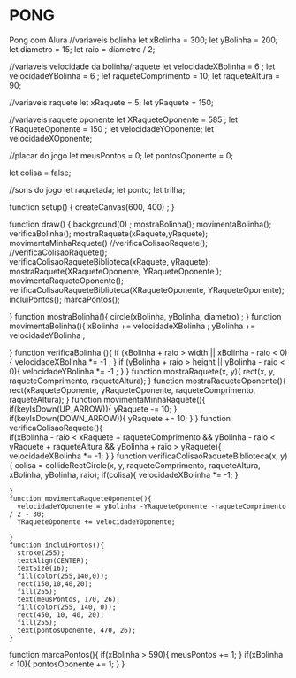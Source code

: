 # PONG
Pong com Alura
//variaveis bolinha
let xBolinha = 300;
let yBolinha = 200;
let diametro = 15;
let raio = diametro / 2;

//variaveis velocidade da bolinha/raquete
let velocidadeXBolinha = 6 ;
let velocidadeYBolinha = 6 ;
let raqueteComprimento = 10;
let raqueteAltura = 90;

//variaveis raquete
let xRaquete = 5;
let yRaquete = 150;

//variaveis raquete oponente
let XRaqueteOponente = 585 ;
let YRaqueteOponente = 150 ;
let velocidadeYOponente;
let velocidadeXOponente;

//placar do jogo
let meusPontos = 0;
let pontosOponente = 0;

let colisa = false;

//sons do jogo
let raquetada;
let ponto;
let trilha;

function setup() {
  createCanvas(600, 400) ;
} 

function draw() {
  background(0) ;
  mostraBolinha();
  movimentaBolinha();
  verificaBolinha();
  mostraRaquete(xRaquete,yRaquete);  
  movimentaMinhaRaquete()
  //verificaColisaoRaquete();
  //verificaColisaoRaquete();  
  verificaColisaoRaqueteBiblioteca(xRaquete, yRaquete);
  mostraRaquete(XRaqueteOponente, YRaqueteOponente );
  movimentaRaqueteOponente();
  verificaColisaoRaqueteBiblioteca(XRaqueteOponente, YRaqueteOponente);
  incluiPontos();
  marcaPontos();
  
  }
  function mostraBolinha(){
     circle(xBolinha, yBolinha, diametro) ;
  }
  function movimentaBolinha(){
    xBolinha += velocidadeXBolinha ;
    yBolinha += velocidadeYBolinha ;
  
  }
  function verificaBolinha (){
    if (xBolinha + raio > width || xBolinha - raio < 0){
    velocidadeXBolinha *= -1 ;
  }
  if (yBolinha + raio > height || yBolinha - raio < 0){
    velocidadeYBolinha *= -1 ;
  }
  } 
   function mostraRaquete(x, y){
     rect(x, y, raqueteComprimento, raqueteAltura);
   }
    function mostraRaqueteOponente(){
     rect(xRaqueteOponente, yRaqueteOponente, raqueteComprimento, raqueteAltura);
    }
   function movimentaMinhaRaquete(){
     if(keyIsDown(UP_ARROW)){
       yRaquete -= 10;
     }
      if(keyIsDown(DOWN_ARROW)){
       yRaquete += 10;
   }
   }
    function verificaColisaoRaquete(){      
      if(xBolinha - raio < xRaquete + raqueteComprimento &&  yBolinha - raio < yRaquete + raqueteAltura && yBolinha + raio >  yRaquete){
        velocidadeXBolinha *= -1;
      }
    }
    function verificaColisaoRaqueteBiblioteca(x, y){
      colisa = collideRectCircle(x, y, raqueteComprimento, raqueteAltura, xBolinha, yBolinha, raio);
      if(colisa){
        velocidadeXBolinha *= -1;
      }
      
    }
    function movimentaRaqueteOponente(){
      velocidadeYOponente = yBolinha -YRaqueteOponente -raqueteComprimento / 2 - 30;
      YRaqueteOponente += velocidadeYOponente;
      
    }
    function incluiPontos(){
      stroke(255);
      textAlign(CENTER);
      textSize(16);
      fill(color(255,140,0));
      rect(150,10,40,20);                
      fill(255);
      text(meusPontos, 170, 26);
      fill(color(255, 140, 0));
      rect(450, 10, 40, 20);
      fill(255);
      text(pontosOponente, 470, 26);
    }
   function marcaPontos(){
     if(xBolinha > 590){
       meusPontos += 1;
     }
     if(xBolinha < 10){
       pontosOponente += 1;
     }
   }
    
